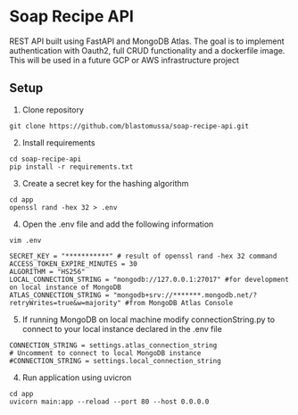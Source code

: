 # Soap Recipe API 

REST API built using FastAPI and MongoDB Atlas. The goal is to implement
authentication with Oauth2, full CRUD functionality and a dockerfile image.
This will be used in a future GCP or AWS infrastructure project 

## Setup

1. Clone repository
```
git clone https://github.com/blastomussa/soap-recipe-api.git
```
2. Install requirements
```
cd soap-recipe-api
pip install -r requirements.txt
```
3. Create a secret key for the hashing algorithm
```
cd app
openssl rand -hex 32 > .env
```
4. Open the .env file and add the following information
```
vim .env
```
```
SECRET_KEY = "***********" # result of openssl rand -hex 32 command
ACCESS_TOKEN_EXPIRE_MINUTES = 30
ALGORITHM = "HS256"
LOCAL_CONNECTION_STRING = "mongodb://127.0.0.1:27017" #for development on local instance of MongoDB
ATLAS_CONNECTION_STRING = "mongodb+srv://*******.mongodb.net/?retryWrites=true&w=majority" #from MongoDB Atlas Console
```
5. If running MongoDB on local machine modify connectionString.py to connect to your local instance declared in the .env file
```
CONNECTION_STRING = settings.atlas_connection_string 
# Uncomment to connect to local MongoDB instance 
#CONNECTION_STRING = settings.local_connection_string
```
4. Run application using uvicron
```
cd app
uvicorn main:app --reload --port 80 --host 0.0.0.0
```